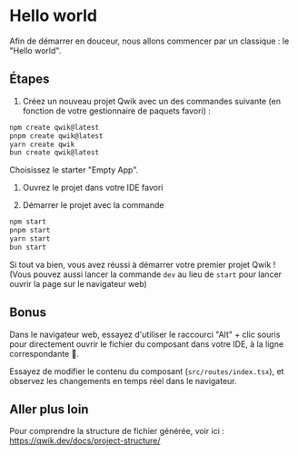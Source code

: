 # Hello world

Afin de démarrer en douceur, nous allons commencer par un classique : le "Hello world".

## Étapes

1. Créez un nouveau projet Qwik avec un des commandes suivante (en fonction de votre gestionnaire de paquets favori) :

```bash
npm create qwik@latest
pnpm create qwik@latest
yarn create qwik
bun create qwik@latest
```

Choisissez le starter "Empty App".

1. Ouvrez le projet dans votre IDE favori

1. Démarrer le projet avec la commande

```bash
npm start
pnpm start
yarn start
bun start
```

Si tout va bien, vous avez réussi à démarrer votre premier projet Qwik ! (Vous pouvez aussi lancer la commande `dev` au lieu de `start` pour lancer ouvrir la page sur le navigateur web)

## Bonus

Dans le navigateur web, essayez d'utiliser le raccourci "Alt" + clic souris pour directement ouvrir le fichier du composant dans votre IDE, à la ligne correspondante 🤯.

Essayez de modifier le contenu du composant (`src/routes/index.tsx`), et observez les changements en temps réel dans le navigateur.

## Aller plus loin

Pour comprendre la structure de fichier générée, voir ici : https://qwik.dev/docs/project-structure/
